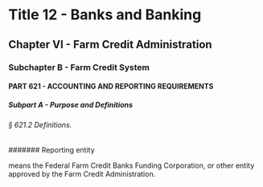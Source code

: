 
# Title 12 - Banks and Banking
## Chapter VI - Farm Credit Administration
### Subchapter B - Farm Credit System
#### PART 621 - ACCOUNTING AND REPORTING REQUIREMENTS
##### Subpart A - Purpose and Definitions
###### § 621.2 Definitions.
####### Reporting entity

means the Federal Farm Credit Banks Funding Corporation, or other entity approved by the Farm Credit Administration.
